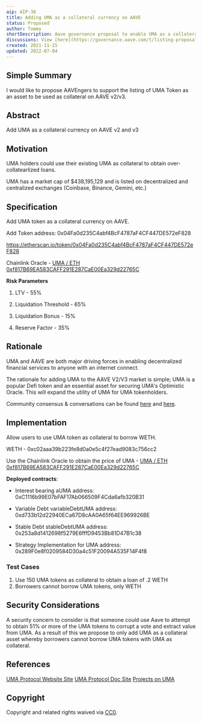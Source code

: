 ```yaml
---
aip: AIP-38
title: Adding UMA as a collateral currency on AAVE
status: Proposed
author: Tommy 
shortDescription: Aave governance proposal to enable UMA as a collateral asset
discussions: View [here](https://governance.aave.com/t/listing-proposal-add-uma-as-collateral-to-lend-borrow-on-aave/6196) and [here](https://snapshot.org/#/aave.eth/proposal/0x1d4f6d9f376761409669ce498889d688ddada33c87796b14d9d646aebd86dbdd)
created: 2021-11-15
updated: 2022-07-04
---
```


## Simple Summary

I would like to propose AAVEngers to support the listing of UMA Token as an asset to be used as collateral on AAVE v2/v3.

## Abstract
Add UMA as a collateral currency on AAVE v2 and v3

## Motivation

UMA holders could use their existing UMA as collateral to obtain over-collatearlized loans. 

UMA has a market cap of $438,195,129 and is listed on decentralized and centralized exchanges (Coinbase, Binance, Gemini, etc.)

## Specification

Add UMA token as a collateral currency on AAVE. 

Add Token address: 0x04Fa0d235C4abf4BcF4787aF4CF447DE572eF828

https://etherscan.io/token/0x04Fa0d235C4abf4BcF4787aF4CF447DE572eF828

Chainlink Oracle - [UMA / ETH](https://docs.chain.link/docs/ethereum-addresses/) [0xf817B69EA583CAFF291E287CaE00Ea329d22765C](https://etherscan.io/address/0xf817B69EA583CAFF291E287CaE00Ea329d22765C)

**Risk Parameters**

1. LTV - 55%

2. Liquidation Threshold - 65%

3. Liquidation Bonus - 15%

4. Reserve Factor - 35%

## Rationale

UMA and AAVE are both major driving forces in enabling decentralized financial services to anyone with an internet connect. 

The rationale for adding UMA to the AAVE V2/V3 market is simple; UMA is a popular Defi token and an essential asset for securing UMA's Optimistic Oracle. This will expand the utility of UMA for UMA tokenholders. 

Community consensus & conversations can be found [here](https://governance.aave.com/t/listing-proposal-add-uma-as-collateral-on-aave/6196) and [here](https://snapshot.org/#/aave.eth/proposal/0x1d4f6d9f376761409669ce498889d688ddada33c87796b14d9d646aebd86dbdd). 



## Implementation

Allow users to use UMA token as collateral to borrow WETH.   

WETH - 0xc02aaa39b223fe8d0a0e5c4f27ead9083c756cc2

Use the Chainlink Oracle to obtain the price of UMA - [UMA / ETH](https://docs.chain.link/docs/ethereum-addresses/) [0xf817B69EA583CAFF291E287CaE00Ea329d22765C](https://etherscan.io/address/0xf817B69EA583CAFF291E287CaE00Ea329d22765C)

**Deployed contracts**:
 
- Interest bearing aUMA address: 0xC1116b99E07bFAF17Ab066509F4Cda6afb320B31
   
- Variable Debt variableDebtUMA address: 0xd733b12d22940ECa67D8cAA0A65f64EE969926BE

- Stable Debt stableDebtUMA address: 0x253a8d1412698f5279E6fffD9453Bb81D47B1c38
    
- Strategy Implementation for UMA address: 0x289F0e8f0209584D30a4c51F20094A535F14F4f8

### Test Cases

1. Use 150 UMA tokens as collateral to obtain a loan of .2 WETH
2. Borrowers cannot borrow UMA tokens, only WETH


## Security Considerations

A security concern to consider is that someone could use Aave to attempt to obtain 51% or more of the UMA tokens to corrupt a vote and extract value from UMA. As a result of this we propose to only add UMA as a collateral asset whereby borrowers cannot borrow UMA tokens with UMA as collateral.

## References
[UMA Protocol Website Site](https://umaproject.org)
[UMA Protocol Doc Site](https://docs.umaproject.org/)
[Projects on UMA](https://projects.umaproject.org/)

## Copyright

Copyright and related rights waived via [CC0](https://creativecommons.org/publicdomain/zero/1.0/).

